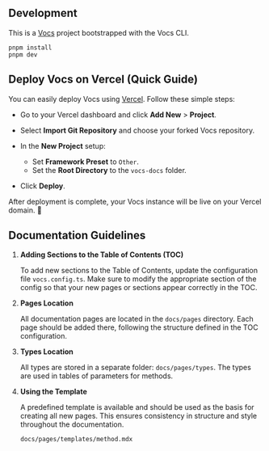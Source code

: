 ## Development

This is a [Vocs](https://vocs.dev) project bootstrapped with the Vocs CLI.

```
pnpm install
pnpm dev
```


## Deploy Vocs on Vercel (Quick Guide)

You can easily deploy Vocs using [Vercel](https://vercel.com). Follow these simple steps:

* Go to your Vercel dashboard and click **Add New** > **Project**.
* Select **Import Git Repository** and choose your forked Vocs repository.
* In the **New Project** setup:

  * Set **Framework Preset** to `Other`.
  * Set the **Root Directory** to the `vocs-docs` folder.
* Click **Deploy**.

After deployment is complete, your Vocs instance will be live on your Vercel domain. 🎉


## Documentation Guidelines

1. **Adding Sections to the Table of Contents (TOC)**

    To add new sections to the Table of Contents, update the configuration file `vocs.config.ts`. Make sure to modify the appropriate section of the config so that your new pages or sections appear correctly in the TOC.

2. **Pages Location**

    All documentation pages are located in the `docs/pages` directory. Each page should be added there, following the structure defined in the TOC configuration.

3. **Types Location**

    All types are stored in a separate folder: `docs/pages/types`. The types are used in tables of parameters for methods.

4. **Using the Template**

    A predefined template is available and should be used as the basis for creating all new pages. This ensures consistency in structure and style throughout the documentation.

    `docs/pages/templates/method.mdx`
